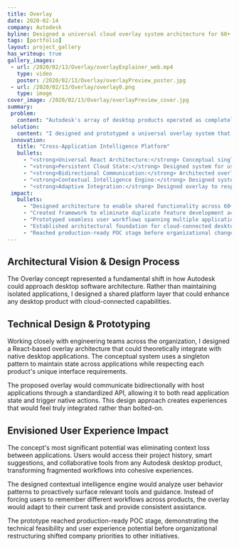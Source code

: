 ```yaml
---
title: Overlay
date: 2020-02-14
company: Autodesk
byline: Designed a universal cloud overlay system architecture for 60+ Autodesk desktop applications—creating a shared platform layer concept that reached production-ready POC stage
tags: [portfolio]
layout: project_gallery
has_writeup: true
gallery_images:
 - url: /2020/02/13/Overlay/overlayExplainer_web.mp4
   type: video
   poster: /2020/02/13/Overlay/overlayPreview_poster.jpg
 - url: /2020/02/13/Overlay/overlay0.png
   type: image
cover_image: /2020/02/13/Overlay/overlayPreview_cover.jpg
summary:
 problem:
   content: "Autodesk's array of desktop products operated as completely isolated silos. Users lost context switching between applications, couldn't access shared functionality across their workflows, and had to relearn basic tasks in every product. Meanwhile, engineering teams rebuilt identical features dozens of times—smart assistance in one product remained trapped there while users struggled with the same problems in adjacent tools."
 solution:
   content: "I designed and prototyped a universal overlay system that would run as a cloud-connected singleton across all Autodesk desktop applications. Like Steam's overlay for gaming, this concept creates a persistent application layer that follows users everywhere—enabling shared functionality, contextual assistance, and seamless workflows while maintaining bidirectional communication with host applications."
 innovation:
   title: "Cross-Application Intelligence Platform"
   bullets:
     - "<strong>Universal React Architecture:</strong> Conceptual single codebase that could deploy components across different desktop applications with native-feeling integration"
     - "<strong>Persistent Cloud State:</strong> Designed system for user context, preferences, and work history to synchronize across entire product ecosystem in real-time"
     - "<strong>Bidirectional Communication:</strong> Architected overlay to read application state, trigger host actions, and respond to application events seamlessly"
     - "<strong>Contextual Intelligence Engine:</strong> Designed system to understand current user tasks and proactively surface relevant tools, shortcuts, and guidance"
     - "<strong>Adaptive Integration:</strong> Designed overlay to respect each product's unique interface language while maintaining consistent core functionality"
 impact:
   bullets:
     - "Designed architecture to enable shared functionality across 60+ Autodesk desktop applications"
     - "Created framework to eliminate duplicate feature development across product teams"
     - "Prototyped seamless user workflows spanning multiple applications"
     - "Established architectural foundation for cloud-connected desktop experiences"
     - "Reached production-ready POC stage before organizational changes shifted priorities"
---
```


## Architectural Vision & Design Process

The Overlay concept represented a fundamental shift in how Autodesk could approach desktop software architecture. Rather than maintaining isolated applications, I designed a shared platform layer that could enhance any desktop product with cloud-connected capabilities.

## Technical Design & Prototyping

Working closely with engineering teams across the organization, I designed a React-based overlay architecture that could theoretically integrate with native desktop applications. The conceptual system uses a singleton pattern to maintain state across applications while respecting each product's unique interface requirements.

The proposed overlay would communicate bidirectionally with host applications through a standardized API, allowing it to both read application state and trigger native actions. This design approach creates experiences that would feel truly integrated rather than bolted-on.

## Envisioned User Experience Impact

The concept's most significant potential was eliminating context loss between applications. Users would access their project history, smart suggestions, and collaborative tools from any Autodesk desktop product, transforming fragmented workflows into cohesive experiences.

The designed contextual intelligence engine would analyze user behavior patterns to proactively surface relevant tools and guidance. Instead of forcing users to remember different workflows across products, the overlay would adapt to their current task and provide consistent assistance.

The prototype reached production-ready POC stage, demonstrating the technical feasibility and user experience potential before organizational restructuring shifted company priorities to other initiatives.
